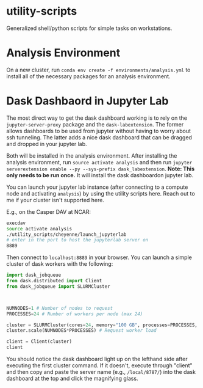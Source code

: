 # utility-scripts

Generalized shell/python scripts for simple tasks on workstations.

# Analysis Environment

On a new cluster, run `conda env create -f environments/analysis.yml` to install all
of the necessary packages for an analysis environment.

# Dask Dashbaord in Jupyter Lab

The most direct way to get the dask dashboard working is to rely on the `jupyter-server-proxy`
package and the `dask-labextension`. The former allows dashboards to be used from jupyter
without having to worry about ssh tunneling. The latter adds a nice dask dashboard that
can be dragged and dropped in your jupyter lab.

Both will be installed in the analysis environment. After installing the analysis environment,
run `source activate analysis` and then run `jupyter serverextension enable --py --sys-prefix dask_labextension`. **Note: This only needs to be run once.** It will install the dask dashboardon jupyter lab. 

You can launch your jupyter lab instance (after connecting to a compute node and activating `analysis`) by using the utility scripts here. Reach out to me if your cluster isn't supported here.

E.g., on the Casper DAV at NCAR:

```bash
execdav
source activate analysis
./utility_scripts/cheyenne/launch_jupyterlab
# enter in the port to host the jupyterlab server on
8889
```

Then connect to `localhost:8889` in your browser. You can launch a simple cluster of dask workers with the following:

```python
import dask_jobqueue
from dask.distributed import Client
from dask_jobqueue import SLURMCluster



NUMNODES=1 # Number of nodes to request
PROCESSES=24 # Number of workers per node (max 24)

cluster = SLURMCluster(cores=24, memory="100 GB", processes=PROCESSES, walltime='00:30:00',)
cluster.scale(NUMNODES*PROCESSES) # Request worker load

client = Client(cluster)
client
```

You should notice the dask dashboard light up on the lefthand side after executing the first cluster command. If it doesn't, execute through "client" and then copy and paste the server name (e.g., `/local/8787/`) into the dask dashboard at the top and click the magnifying glass.
